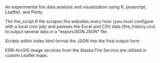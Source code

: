 An experimental fire data analysis and visualization using R, javascript, Leaftlet, and Plotly. 

The fire_script.R file scrapes fire websites every hour (you must configure with a local cron job) and pareses the Excel and CSV data (fire_history.csv) to output several data in a "exportJSON.JSON" file.

Scripts within index.html format the JSON into the final output form. 

ESRI ArcGIS image services from the Alaska Fire Service are utilized in custom Leaflet maps. 